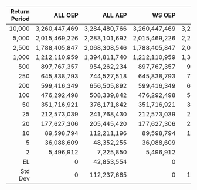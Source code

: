 | Return Period | ALL OEP | ALL AEP | WS OEP | WS AEP |
|-------------:|--------:|--------:|-------:|-------:|
| 10,000 | 3,260,447,469 | 3,284,480,766 | 3,260,447,469 | 3,284,480,766 |
| 5,000 | 2,015,469,226 | 2,283,101,692 | 2,015,469,226 | 2,283,101,692 |
| 2,500 | 1,788,405,847 | 2,068,308,546 | 1,788,405,847 | 2,068,308,546 |
| 1,000 | 1,212,110,959 | 1,394,811,740 | 1,212,110,959 | 1,394,811,740 |
| 500 | 897,767,357 | 954,262,234 | 897,767,357 | 954,262,234 |
| 250 | 645,838,793 | 744,527,518 | 645,838,793 | 744,527,518 |
| 200 | 599,416,349 | 656,505,892 | 599,416,349 | 656,505,892 |
| 100 | 476,292,498 | 508,339,842 | 476,292,498 | 508,339,842 |
| 50 | 351,716,921 | 376,171,842 | 351,716,921 | 376,171,842 |
| 25 | 212,573,039 | 241,768,430 | 212,573,039 | 241,768,430 |
| 20 | 177,627,306 | 205,445,420 | 177,627,306 | 205,445,420 |
| 10 | 89,598,794 | 112,211,196 | 89,598,794 | 112,211,196 |
| 5 | 36,088,609 | 48,352,255 | 36,088,609 | 48,352,255 |
| 2 | 5,496,912 | 7,225,850 | 5,496,912 | 7,225,850 |
| EL | 0 | 42,853,554 | 0 | 42,853,554 |
| Std Dev | 0 | 112,237,665 | 0 | 112,237,665 |